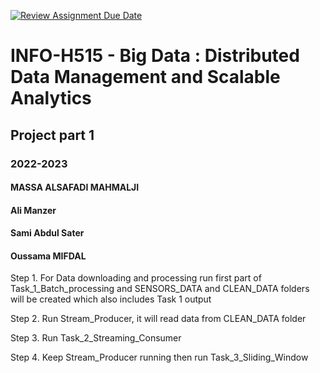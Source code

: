 [![Review Assignment Due Date](https://classroom.github.com/assets/deadline-readme-button-24ddc0f5d75046c5622901739e7c5dd533143b0c8e959d652212380cedb1ea36.svg)](https://classroom.github.com/a/EpO_tOqE)


# INFO-H515 - Big Data : Distributed Data Management and Scalable Analytics
## Project part 1

### 2022-2023

#### MASSA ALSAFADI MAHMALJI
####  Ali Manzer
#### Sami Abdul Sater
#### Oussama MIFDAL

Step 1. For Data downloading and processing run first part of Task_1_Batch_processing and SENSORS_DATA and CLEAN_DATA folders will be created
which also includes Task 1 output

Step 2. Run Stream_Producer, it will read data from CLEAN_DATA folder

Step 3. Run Task_2_Streaming_Consumer

Step 4. Keep Stream_Producer running then run Task_3_Sliding_Window
